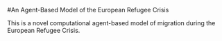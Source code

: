 #An Agent-Based Model of the European Refugee Crisis

This is a novel computational agent-based model of migration during the European Refugee Crisis. 
